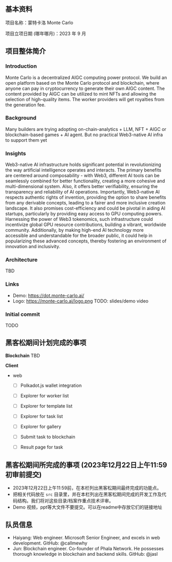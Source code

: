 ## 基本资料

项目名称：蒙特卡洛 Monte Carlo

项目立项日期 (哪年哪月)：2023 年 9 月

## 项目整体简介

### Introduction
Monte Carlo is a decentralized AIGC computing power protocol. 
We build an open platform based on the Monte Carlo protocol and blockchain, where anyone can pay in cryptocurrency to generate their own AIGC content.
The content provided by AIGC can be utilized to mint NFTs and allowing the selection of high-quality items.
The worker providers will get royalties from the generation fee.

### Background
Many builders are trying adopting on-chain-analytics + LLM,  NFT + AIGC or blockchain-based games + AI agent. 
But no practical Web3-native AI infra to support them yet

### Insights
Web3-native AI infrastructure holds significant potential in revolutionizing the way artificial intelligence operates and interacts. The primary benefits are centered around composability - with Web3, different AI tools can be seamlessly combined for better functionality, creating a more cohesive and multi-dimensional system. Also, it offers better verifiability, ensuring the transparency and reliability of AI operations. Importantly, Web3-native AI respects authentic rights of invention, providing the option to share benefits from any derivable concepts, leading to a fairer and more inclusive creation landscape. It also promises cost-efficiency and could be pivotal in aiding AI startups, particularly by providing easy access to GPU computing powers. Harnessing the power of Web3 tokenomics, such infrastructure could incentivize global GPU resource contributions, building a vibrant, worldwide community. Additionally, by making high-end AI technology more accessible and understandable for the broader public, it could help in popularizing these advanced concepts, thereby fostering an environment of innovation and inclusivity.


### Architecture
TBD

### Links
- Demo: https://dot.monte-carlo.ai/
- Logo: https://monte-carlo.ai/logo.png
TODO: slides/demo video

### Initial commit
TODO

## 黑客松期间计划完成的事项

**Blockchain**
TBD

**Client**
- web
  - [ ] Polkadot.js wallet integration
  - [ ] Explorer for worker list
  - [ ] Explorer for template list
  - [ ] Explorer for task list
  - [ ] Explorer for gallery
  - [ ] Submit task to blockchain
  - [ ] Result page for task


## 黑客松期间所完成的事项 (2023年12月22日上午11:59初审前提交)

- 2023年12月22日上午11:59前，在本栏列出黑客松期间最终完成的功能点。
- 把相关代码放在 `src` 目录里，并在本栏列出在黑客松期间完成的开发工作及代码结构。我们将对这些目录/档案作重点技术评审。
- Demo 视频，ppt等大文件不要提交。可以在readme中存放它们的链接地址

## 队员信息

- Haiyang: Web engineer. Microsoft Senior Engineer, and excels in web development. GitHub: @callmewhy
- Jun: Blockchain engineer. Co-founder of Phala Network. He possesses thorough knowledge in blockchain and backend skills. GitHub: @jasl
